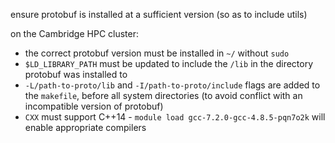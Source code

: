 ensure protobuf is installed at a sufficient version (so as to include utils)

on the Cambridge HPC cluster:
- the correct protobuf version must be installed in `~/` without `sudo`
- `$LD_LIBRARY_PATH` must be updated to include the `/lib` in the directory protobuf was installed to
- `-L/path-to-proto/lib` and `-I/path-to-proto/include` flags are added to the `makefile`, before all system directories (to avoid conflict with an incompatible version of protobuf)
- `CXX` must support C++14 - `module load gcc-7.2.0-gcc-4.8.5-pqn7o2k` will enable appropriate compilers

